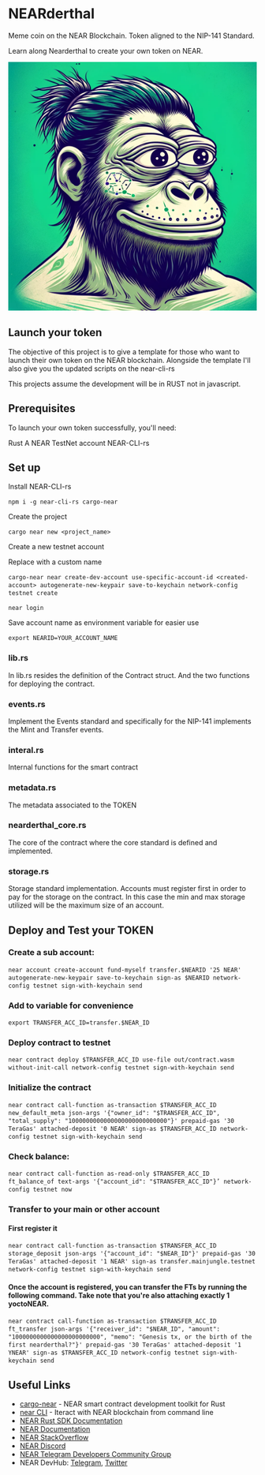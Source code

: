 # NEARderthal

Meme coin on the NEAR Blockchain.
Token aligned to the NIP-141 Standard.

Learn along Nearderthal to create your own token on NEAR.

![NEARderthal](/docs/Nearderthal.webp)

## Launch your token
The objective of this project is to give a template for those who want to launch their own token on the NEAR blockchain.
Alongside the template I'll also give you the updated scripts on the near-cli-rs

This projects assume the development will be in RUST not in javascript.

## Prerequisites
To launch your own token successfully, you'll need:

Rust
A NEAR TestNet account
NEAR-CLI-rs

## Set up
Install NEAR-CLI-rs

```
npm i -g near-cli-rs cargo-near
```

Create the project
```
cargo near new <project_name>
```

Create a new testnet account

Replace <created-account> with a custom name
```
cargo-near near create-dev-account use-specific-account-id <created-account> autogenerate-new-keypair save-to-keychain network-config testnet create
```

```
near login
```

Save account name as environment variable for easier use
```
export NEARID=YOUR_ACCOUNT_NAME
```

### lib.rs
In lib.rs resides the definition of the Contract struct.
And the two functions for deploying the contract.

### events.rs
Implement the Events standard and specifically for the NIP-141 implements the Mint and Transfer events.

### interal.rs
Internal functions for the smart contract

### metadata.rs
The metadata associated to the TOKEN

### nearderthal_core.rs
The core of the contract where the core standard is defined and implemented.

### storage.rs
Storage standard implementation.
Accounts must register first in order to pay for the storage on the contract.
In this case the min and max storage utilized will be the maximum size of an account.


## Deploy and Test your TOKEN

### Create a sub account:

```
near account create-account fund-myself transfer.$NEARID '25 NEAR' autogenerate-new-keypair save-to-keychain sign-as $NEARID network-config testnet sign-with-keychain send
```

### Add to variable for convenience
```
export TRANSFER_ACC_ID=transfer.$NEAR_ID
```

### Deploy contract to testnet
```
near contract deploy $TRANSFER_ACC_ID use-file out/contract.wasm without-init-call network-config testnet sign-with-keychain send
```
### Initialize the contract
```
near contract call-function as-transaction $TRANSFER_ACC_ID new_default_meta json-args '{"owner_id": "$TRANSFER_ACC_ID", "total_supply": "1000000000000000000000000000"}' prepaid-gas '30 TeraGas' attached-deposit '0 NEAR' sign-as $TRANSFER_ACC_ID network-config testnet sign-with-keychain send
```
### Check balance:
```
near contract call-function as-read-only $TRANSFER_ACC_ID ft_balance_of text-args '{"account_id": "$TRANSFER_ACC_ID"}’ network-config testnet now
```
### Transfer to your main or other account

#### First register it
```
near contract call-function as-transaction $TRANSFER_ACC_ID storage_deposit json-args '{"account_id": "$NEAR_ID"}' prepaid-gas '30 TeraGas' attached-deposit '1 NEAR' sign-as transfer.mainjungle.testnet network-config testnet sign-with-keychain send
```

#### Once the account is registered, you can transfer the FTs by running the following command. Take note that you're also attaching exactly 1 yoctoNEAR.
```
near contract call-function as-transaction $TRANSFER_ACC_ID ft_transfer json-args '{"receiver_id": "$NEAR_ID", "amount": "1000000000000000000000000", "memo": "Genesis tx, or the birth of the first nearderthal?"}' prepaid-gas '30 TeraGas' attached-deposit '1 YNEAR' sign-as $TRANSFER_ACC_ID network-config testnet sign-with-keychain send
```


## Useful Links

- [cargo-near](https://github.com/near/cargo-near) - NEAR smart contract development toolkit for Rust
- [near CLI](https://near.cli.rs) - Iteract with NEAR blockchain from command line
- [NEAR Rust SDK Documentation](https://docs.near.org/sdk/rust/introduction)
- [NEAR Documentation](https://docs.near.org)
- [NEAR StackOverflow](https://stackoverflow.com/questions/tagged/nearprotocol)
- [NEAR Discord](https://near.chat)
- [NEAR Telegram Developers Community Group](https://t.me/neardev)
- NEAR DevHub: [Telegram](https://t.me/neardevhub), [Twitter](https://twitter.com/neardevhub)
